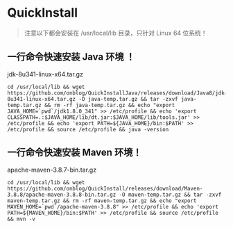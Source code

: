 # QuickInstall

> 注意以下都会安装在 /usr/local/lib 目录，只针对 Linux 64 位系统！

## 一行命令快速安装 Java 环境 ！

jdk-8u341-linux-x64.tar.gz

```shell
cd /usr/local/lib && wget https://github.com/onblog/QuickInstallJava/releases/download/Java8/jdk-8u341-linux-x64.tar.gz -O java-temp.tar.gz && tar -zxvf java-temp.tar.gz && rm -rf java-temp.tar.gz && echo "export JAVA_HOME=`pwd`/jdk1.8.0_341" >> /etc/profile && echo 'export CLASSPATH=.:$JAVA_HOME/lib/dt.jar:$JAVA_HOME/lib/tools.jar' >> /etc/profile && echo 'export PATH=${JAVA_HOME}/bin:$PATH' >> /etc/profile && source /etc/profile && java -version
```

## 一行命令快速安装 Maven 环境！

apache-maven-3.8.7-bin.tar.gz

```shell
cd /usr/local/lib && wget https://github.com/onblog/QuickInstall/releases/download/Maven-3.8.8/apache-maven-3.8.8-bin.tar.gz -O maven-temp.tar.gz && tar -zxvf maven-temp.tar.gz && rm -rf maven-temp.tar.gz && echo "export MAVEN_HOME=`pwd`/apache-maven-3.8.8" >> /etc/profile && echo 'export PATH=${MAVEN_HOME}/bin:$PATH' >> /etc/profile && source /etc/profile && mvn -v
```
